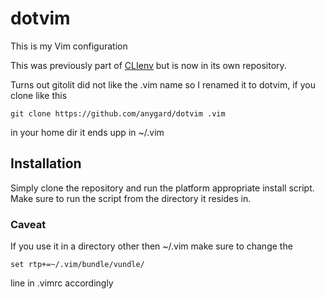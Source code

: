 # dotvim

This is my Vim configuration

This was previously part of [CLIenv](https://github.com/anygard/CLIenv) but is now in its own repository.

Turns out gitolit did not like the .vim name so I renamed it to dotvim, if you clone like this 

    git clone https://github.com/anygard/dotvim .vim
    
in your home dir it ends upp in ~/.vim 

## Installation

Simply clone the repository and run the platform appropriate install script. Make sure to run the script from the directory it resides in.

### Caveat

If you use it in a directory other then ~/.vim make sure to change the 

    set rtp+=~/.vim/bundle/vundle/

line in .vimrc accordingly
